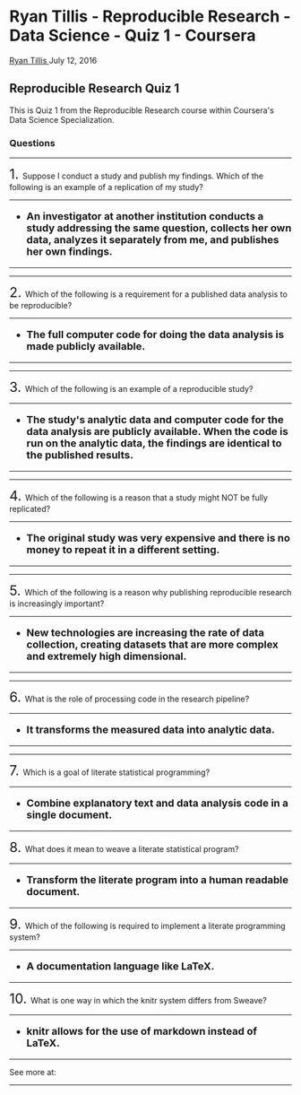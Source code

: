 Ryan Tillis - Reproducible Research - Data Science - Quiz 1 - Coursera
================
<a href="http://www.ryantillis.com"> Ryan Tillis </a>
July 12, 2016

Reproducible Research Quiz 1
----------------------------

This is Quiz 1 from the Reproducible Research course within Coursera's Data Science Specialization.

### Questions

<hr>
<font size="+2">1. </font> Suppose I conduct a study and publish my findings. Which of the following is an example of a replication of my study?

<hr>
<font size="+1"> <b>

-   An investigator at another institution conducts a study addressing the same question, collects her own data, analyzes it separately from me, and publishes her own findings.

</b> </font>

<hr>
<hr>
<font size="+2">2. </font> Which of the following is a requirement for a published data analysis to be reproducible?

<hr>
<font size="+1"> <b>

-   The full computer code for doing the data analysis is made publicly available.

</b> </font>

<hr>
<hr>
<font size="+2">3. </font> Which of the following is an example of a reproducible study?

<hr>
<font size="+1"> <b>

-   The study's analytic data and computer code for the data analysis are publicly available. When the code is run on the analytic data, the findings are identical to the published results.

</b> </font>

<hr>
<hr>
<font size="+2">4. </font> Which of the following is a reason that a study might NOT be fully replicated?

<hr>
<font size="+1"> <b>

-   The original study was very expensive and there is no money to repeat it in a different setting.

</b> </font>

<hr>
<hr>
<font size="+2">5. </font> Which of the following is a reason why publishing reproducible research is increasingly important?

<hr>
<font size="+1"> <b>

-   New technologies are increasing the rate of data collection, creating datasets that are more complex and extremely high dimensional.

</b> </font>

<hr>
<hr>
<font size="+2">6. </font> What is the role of processing code in the research pipeline?

<hr>
<font size="+1"> <b>

-   It transforms the measured data into analytic data.

</b> </font>

<hr>
<hr>
<font size="+2">7. </font> Which is a goal of literate statistical programming?

<hr>
<font size="+1"> <b>

-   Combine explanatory text and data analysis code in a single document.

</b> </font>

<hr>
<font size="+2">8. </font>What does it mean to weave a literate statistical program?

<hr>
<font size="+1"> <b>

-   Transform the literate program into a human readable document.

</b> </font>

<hr>
<font size="+2">9. </font> Which of the following is required to implement a literate programming system?
<hr>
<font size="+1"> <b>

-   A documentation language like LaTeX.

</b> </font>

<hr>
<font size="+2">10. </font> What is one way in which the knitr system differs from Sweave?

<hr>
<font size="+1"> <b>

-   knitr allows for the use of markdown instead of LaTeX.

</b> </font>

<hr>
See more at: <http://www.ryantillis.com/>

<hr>

